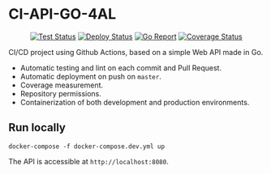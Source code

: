 <p align="center">
    <h1>CI-API-GO-4AL</h1>
</p>
<p align="center">
    <a href="https://github.com/ESGI-SCHOOL-4AL/ci-api-go-4al/actions"><img src="https://github.com/ESGI-SCHOOL-4AL/ci-api-go-4al/workflows/GoTest/badge.svg" alt="Test Status"/></a>
    <a href="https://github.com/ESGI-SCHOOL-4AL/ci-api-go-4al/actions"><img src="https://github.com/ESGI-SCHOOL-4AL/ci-api-go-4al/workflows/Deploy/badge.svg" alt="Deploy Status"/></a>
    <a href="https://goreportcard.com/report/github.com/ESGI-SCHOOL-4AL/ci-api-go-4al"><img src="https://goreportcard.com/badge/github.com/ESGI-SCHOOL-4AL/ci-api-go-4al" alt="Go Report"/></a>
    <a href='https://coveralls.io/github/ESGI-SCHOOL-4AL/ci-api-go-4al?branch=master'><img src='https://coveralls.io/repos/github/ESGI-SCHOOL-4AL/ci-api-go-4al/badge.svg?branch=master' alt='Coverage Status' /></a>
</p>

CI/CD project using Github Actions, based on a simple Web API made in Go.

- Automatic testing and lint on each commit and Pull Request.
- Automatic deployment on push on `master`.
- Coverage measurement.
- Repository permissions.
- Containerization of both development and production environments.

## Run locally

```
docker-compose -f docker-compose.dev.yml up
```

The API is accessible at `http://localhost:8080`.